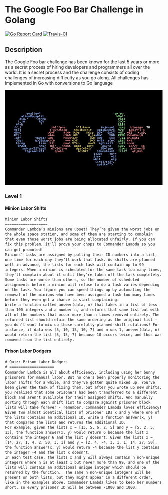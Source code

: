 # The Google Foo Bar Challenge in Golang 

[![Go Report Card](https://goreportcard.com/badge/github.com/P-A-R-U-S/Golang-CQRS)](https://goreportcard.com/report/github.com/P-A-R-U-S/Golang-CQRS) [![Travis-CI](https://travis-ci.org/P-A-R-U-S/Golang-CQRS.svg?branch=master)](https://travis-ci.org/P-A-R-U-S/Golang-CQRS)

## Description

The Google Foo bar challenge has been known for the last 5 years or more as a secret process of hiring developers and programmers all over the world.
It is a secret process and the challenge consists of coding challenges of increasing difficulty as you go along. All challenges has implemented in Go with conversions to Go language 

![](screenshot.png)

### Level 1

#### Minion Labor Shifts

```
Minion Labor Shifts
===================
Commander Lambda’s minions are upset! They’re given the worst jobs on the whole space station, and some of them are starting to complain that even those worst jobs are being allocated unfairly. If you can fix this problem, it’ll prove your chops to Commander Lambda so you can get promoted!
Minions’ tasks are assigned by putting their ID numbers into a list, one time for each day they’ll work that task. As shifts are planned well in advance, the lists for each task will contain up to 99 integers. When a minion is scheduled for the same task too many times, they’ll complain about it until they’re taken off the task completely. Some tasks are worse than others, so the number of scheduled assignments before a minion will refuse to do a task varies depending on the task. You figure you can speed things up by automating the removal of the minions who have been assigned a task too many times before they even get a chance to start complaining.
Write a function called answer(data, n) that takes in a list of less than 100 integers and a number n, and returns that same list but with all of the numbers that occur more than n times removed entirely. The returned list should retain the same ordering as the original list — you don’t want to mix up those carefully-planned shift rotations! For instance, if data was [5, 10, 15, 10, 7] and n was 1, answer(data, n) would return the list [5, 15, 7] because 10 occurs twice, and thus was removed from the list entirely.

```

#### Prison Labor Dodgers
```
# Quiz: Prison Labor Dodgers
# ====================
Commander Lambda is all about efficiency, including using her bunny prisoners for manual labor. But no one's been properly monitoring the labor shifts for a while, and they've gotten quite mixed up. You've been given the task of fixing them, but after you wrote up new shifts, you realized that some prisoners had been transferred to a different block and aren't available for their assigned shifts. And manually sorting through each shift list to compare against prisoner block lists will take forever - remember, Commander Lambda loves efficiency!
Given two almost identical lists of prisoner IDs x and y where one of the lists contains an additional ID, write a function answer(x, y) that compares the lists and returns the additional ID.
For example, given the lists x = [13, 5, 6, 2, 5] and y = [5, 2, 5, 13], the function answer(x, y) would return 6 because the list x contains the integer 6 and the list y doesn't. Given the lists x = [14, 27, 1, 4, 2, 50, 3, 1] and y = [2, 4, -4, 3, 1, 1, 14, 27, 50], the function answer(x, y) would return -4 because the list y contains the integer -4 and the list x doesn't.
In each test case, the lists x and y will always contain n non-unique integers where n is at least 1 but never more than 99, and one of the lists will contain an additional unique integer which should be returned by the function.  The same n non-unique integers will be present on both lists, but they might appear in a different order, like in the examples above. Commander Lambda likes to keep her numbers short, so every prisoner ID will be between -1000 and 1000.
```